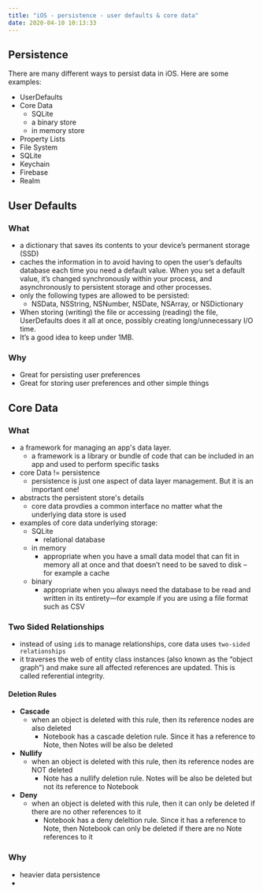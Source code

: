 ```yaml
---
title: "iOS - persistence - user defaults & core data"
date: 2020-04-10 10:13:33
---
```


## Persistence

There are many different ways to persist data in iOS. Here are some examples:

* UserDefaults
* Core Data
    * SQLite
    * a binary store
    * in memory store
* Property Lists
* File System
* SQLite
* Keychain
* Firebase
* Realm


## User Defaults

### What

* a dictionary that saves its contents to your device’s permanent storage (SSD)
* caches the information in to avoid having to open the user’s defaults database each time you need a default value. When you set a default value, it’s changed synchronously within your process, and asynchronously to persistent storage and other processes. 
* only the following types are allowed to be persisted:
    * NSData, NSString, NSNumber, NSDate, NSArray, or NSDictionary
* When storing (writing) the file or accessing (reading) the file, UserDefaults does it all at once, possibly creating long/unnecessary I/O time.
* It’s a good idea to keep under 1MB.


### Why

* Great for persisting user preferences
* Great for storing user preferences and other simple things

## Core Data

### What

* a framework for managing an app's data layer.
    * a framework is a library or bundle of code that can be included in an app and used to perform specific tasks
* core Data != persistence
    * persistence is just one aspect of data layer management. But it is an important one!
* abstracts the persistent store's details
    * core data provdies a common interface no matter what the underlying data store is used
* examples of core data underlying storage:
    * SQLite
        * relational database
    * in memory
        * appropriate when you have a small data model that can fit in memory all at once and that doesn’t need to be saved to disk – for example a cache
    * binary
        * appropriate when you always need the database to be read and written in its entirety—for example if you are using a file format such as CSV

### Two Sided Relationships

* instead of using `id`s to manage relationships, core data uses `two-sided relationships`
* it traverses the web of entity class instances (also known as the “object graph”) and make sure all affected references are updated. This is called referential integrity.

#### Deletion Rules

* **Cascade**
    * when an object is deleted with this rule, then its reference nodes are also deleted
        * Notebook has a cascade deletion rule. Since it has a reference to Note, then Notes will be also be deleted
* **Nullify**
    * when an object is deleted with this rule, then its reference nodes are NOT deleted
        * Note has a nullify deletion rule. Notes will be also be deleted but not its reference to Notebook
* **Deny**
    * when an object is deleted with this rule, then it can only be deleted if there are no other references to it
        * Notebook has a deny deleltion rule. Since it has a reference to Note, then Notebook can only be deleted if there are no Note references to it

### Why

* heavier data persistence
* 
